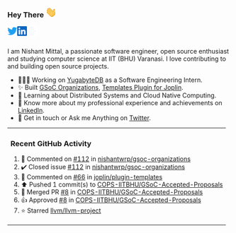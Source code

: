### Hey There <img src="./assets/wave.gif" width="25px">
<a href="http://urls.nishantwrp.com/github-to-twitter" target="_blank">
  <img align="left" alt="Nishant's Twitter" width="22px" src="./assets/twitter.svg" />
</a>
<a href="http://urls.nishantwrp.com/github-to-linkedin" target="_blank">
  <img align="left" alt="Nishant's LinkedIn" width="22px" src="./assets/linkedin.svg" />
</a>
<a href="http://urls.nishantwrp.com/github-to-site" target="_blank">
  <img align="left" alt="Nishant's Site" width="22px" src="./assets/globe.svg" />
</a>
<br /><br />

I am Nishant Mittal, a passionate software engineer, open source enthusiast and studying computer science at IIT (BHU) Varanasi. I love contributing to and building open source projects.

- 👨🏽‍💻 Working on [YugabyteDB](https://www.github.com/yugabyte) as a Software Engineering Intern.
- ✨ Built [GSoC Organizations](https://www.gsocorganizations.dev/), [Templates Plugin for Joplin](https://github.com/joplin/plugin-templates).
- 🌱 Learning about Distributed Systems and Cloud Native Computing.
- 🚀 Know more about my professional experience and achievements on [LinkedIn](http://urls.nishantwrp.com/github-to-linkedin).
- 💬 Get in touch or Ask me Anything on [Twitter](http://urls.nishantwrp.com/github-to-twitter).

<table><tr>
  
<td valign="top" width="100%">

### Recent GitHub Activity
<!--RECENT_ACTIVITY:start-->
1. 💬 Commented on [#112](https://github.com/nishantwrp/gsoc-organizations/issues/112#issuecomment-1901002667) in [nishantwrp/gsoc-organizations](https://github.com/nishantwrp/gsoc-organizations)<br>
2. ✔️ Closed issue [#112](https://github.com/nishantwrp/gsoc-organizations/issues/112) in [nishantwrp/gsoc-organizations](https://github.com/nishantwrp/gsoc-organizations)<br>
3. 💬 Commented on [#66](https://github.com/joplin/plugin-templates/issues/66#issuecomment-1895445694) in [joplin/plugin-templates](https://github.com/joplin/plugin-templates)<br>
4. ⬆️ Pushed 1 commit(s) to [COPS-IITBHU/GSoC-Accepted-Proposals](https://github.com/COPS-IITBHU/GSoC-Accepted-Proposals)<br>
5. 🎉 Merged PR [#8](https://github.com/COPS-IITBHU/GSoC-Accepted-Proposals/pull/8) in [COPS-IITBHU/GSoC-Accepted-Proposals](https://github.com/COPS-IITBHU/GSoC-Accepted-Proposals)<br>
6. 👍 Approved [#8](https://github.com/COPS-IITBHU/GSoC-Accepted-Proposals/pull/8#pullrequestreview-1812765808) in [COPS-IITBHU/GSoC-Accepted-Proposals](https://github.com/COPS-IITBHU/GSoC-Accepted-Proposals)<br>
7. ⭐ Starred [llvm/llvm-project](https://github.com/llvm/llvm-project)<br>
<!--RECENT_ACTIVITY:end-->

</td>
</tr></table>
